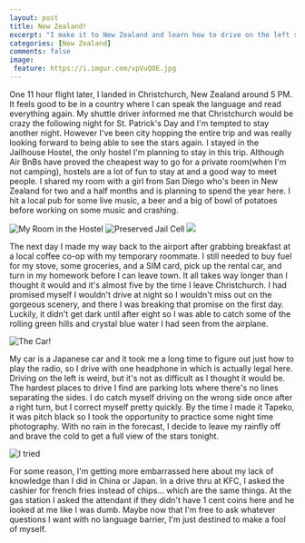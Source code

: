 ```yaml
---
layout: post
title: New Zealand!
excerpt: "I make it to New Zealand and learn how to drive on the left side of the road."
categories: [New Zealand]
comments: false
image:
 feature: https://i.imgur.com/vpVuQOE.jpg
---
```


One 11 hour flight later, I landed in Christchurch, New Zealand around 5 PM. It feels good to be in a country where I can speak the language and read everything again. My shuttle driver informed me that Christchurch would be crazy the following night for St. Patrick's Day and I'm tempted to stay another night. However I've been city hopping the entire trip and was really looking forward to being able to see the stars again. I stayed in the Jailhouse Hostel, the only hostel I'm planning to stay in this trip. Although Air BnBs have proved the cheapest way to go for a private room(when I'm not camping), hostels are a lot of fun to stay at and a good way to meet people. I shared my room with a girl from San Diego who's been in New Zealand for two and a half months and is planning to spend the year here. I hit a local pub for some live music, a beer and a big of bowl of potatoes before working on some music and crashing.

![My Room in the Hostel](https://i.imgur.com/gs8elWBl.jpg) ![Preserved Jail Cell](https://i.imgur.com/ZWuKJnHl.jpg) ![](https://i.imgur.com/CyRAXpZl.jpg)

The next day I made my way back to the airport after grabbing breakfast at a local coffee co-op with my temporary roommate. I still needed to buy fuel for my stove, some groceries, and a SIM card, pick up the rental car, and turn in my homework before I can leave town. It all takes way longer than I thought it would and it's almost five by the time I leave Christchurch. I had promised myself I wouldn't drive at night so I wouldn't miss out on the gorgeous scenery, and there I was breaking that promise on the first day. Luckily, it didn't get dark until after eight so I was able to catch some of the rolling green hills and crystal blue water I had seen from the airplane.

![The Car!](https://i.imgur.com/60NIB4Jl.jpg)

My car is a Japanese car and it took me a long time to figure out just how to play the radio, so I drive with one headphone in which is actually legal here. Driving on the left is weird, but it's not as difficult as I thought it would be. The hardest places to drive I find are parking lots where there's no lines separating the sides. I do catch myself driving on the wrong side once after a right turn, but I correct myself pretty quickly. By the time I made it Tapeko, it was pitch black so I took the opportunity to practice some night time photography. With no rain in the forecast, I decide to leave my rainfly off and brave the cold to get a full view of the stars tonight.

![I tried](https://i.imgur.com/ULi5ykul.jpg)

For some reason, I'm getting more embarrassed here about my lack of knowledge than I did in China or Japan. In a drive thru at KFC, I asked the cashier for french fries instead of chips... which are the same things. At the gas station I asked the attendant if they didn't have 1 cent coins here and he looked at me like I was dumb. Maybe now that I'm free to ask whatever questions I want with no language barrier, I'm just destined to make a fool of myself.


